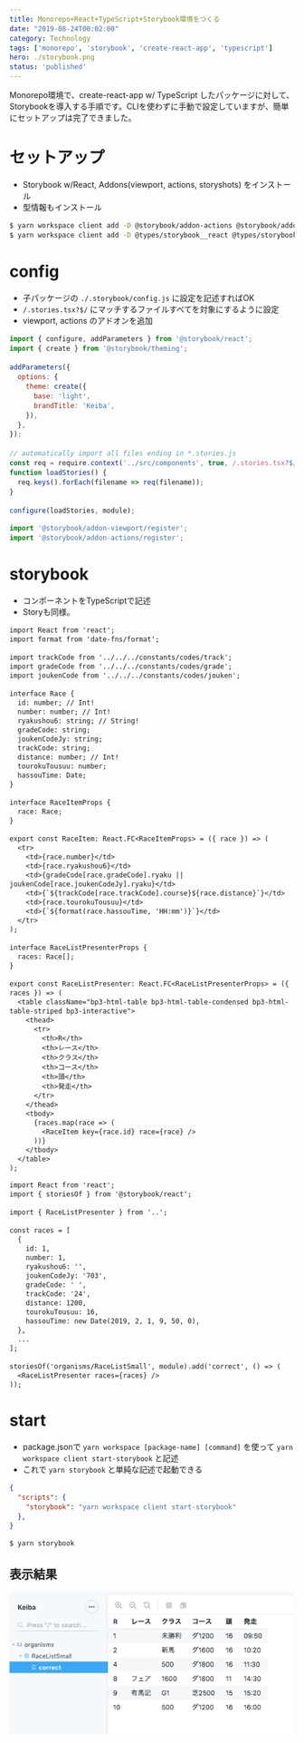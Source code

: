 ```yaml
---
title: Monorepo+React+TypeScript+Storybook環境をつくる
date: "2019-08-24T00:02:00"
category: Technology
tags: ['monorepo', 'storybook', 'create-react-app', 'typescript']
hero: ./storybook.png
status: 'published'
---
```


Monorepo環境で、create-react-app w/ TypeScript したパッケージに対して、Storybookを導入する手順です。CLIを使わずに手動で設定していますが、簡単にセットアップは完了できました。

# セットアップ

- Storybook w/React, Addons(viewport, actions, storyshots) をインストール
- 型情報もインストール

```bash
$ yarn workspace client add -D @storybook/addon-actions @storybook/addon-storyshots @storybook/addon-viewport @storybook/addons @storybook/react @storybook/theming
$ yarn workspace client add -D @types/storybook__react @types/storybook__addon-actions
```

# config

- 子パッケージの `./.storybook/config.js` に設定を記述すればOK
- `/.stories.tsx?$/` にマッチするファイルすべてを対象にするように設定
- viewport, actions のアドオンを追加

```javascript:title=src/client/.storybook/config.js
import { configure, addParameters } from '@storybook/react';
import { create } from '@storybook/theming';

addParameters({
  options: {
    theme: create({
      base: 'light',
      brandTitle: 'Keiba',
    }),
  },
});

// automatically import all files ending in *.stories.js
const req = require.context('../src/components', true, /.stories.tsx?$/);
function loadStories() {
  req.keys().forEach(filename => req(filename));
}

configure(loadStories, module);
```

```javascript:title=src/client/.storybook/addons.js
import '@storybook/addon-viewport/register';
import '@storybook/addon-actions/register';
```

# storybook

- コンポーネントをTypeScriptで記述
- Storyも同様。

```javascript:title=src/client/src/components/organisms/RaceListSmall/index.tsx
import React from 'react';
import format from 'date-fns/format';

import trackCode from '../../../constants/codes/track';
import gradeCode from '../../../constants/codes/grade';
import joukenCode from '../../../constants/codes/jouken';

interface Race {
  id: number; // Int!
  number: number; // Int!
  ryakushou6: string; // String!
  gradeCode: string;
  joukenCodeJy: string;
  trackCode: string;
  distance: number; // Int!
  tourokuTousuu: number;
  hassouTime: Date;
}

interface RaceItemProps {
  race: Race;
}

export const RaceItem: React.FC<RaceItemProps> = ({ race }) => (
  <tr>
    <td>{race.number}</td>
    <td>{race.ryakushou6}</td>
    <td>{gradeCode[race.gradeCode].ryaku || joukenCode[race.joukenCodeJy].ryaku}</td>
    <td>{`${trackCode[race.trackCode].course}${race.distance}`}</td>
    <td>{race.tourokuTousuu}</td>
    <td>{`${format(race.hassouTime, 'HH:mm')}`}</td>
  </tr>
);

interface RaceListPresenterProps {
  races: Race[];
}

export const RaceListPresenter: React.FC<RaceListPresenterProps> = ({ races }) => (
  <table className="bp3-html-table bp3-html-table-condensed bp3-html-table-striped bp3-interactive">
    <thead>
      <tr>
        <th>R</th>
        <th>レース</th>
        <th>クラス</th>
        <th>コース</th>
        <th>頭</th>
        <th>発走</th>
      </tr>
    </thead>
    <tbody>
      {races.map(race => (
        <RaceItem key={race.id} race={race} />
      ))}
    </tbody>
  </table>
);
```

```javascript:title=src/client/src/components/organisms/RaceListSmall/storybook/index.stories.tsx
import React from 'react';
import { storiesOf } from '@storybook/react';

import { RaceListPresenter } from '..';

const races = [
  {
    id: 1,
    number: 1,
    ryakushou6: '',
    joukenCodeJy: '703',
    gradeCode: ' ',
    trackCode: '24',
    distance: 1200,
    tourokuTousuu: 16,
    hassouTime: new Date(2019, 2, 1, 9, 50, 0),
  },
  ...
];

storiesOf('organisms/RaceListSmall', module).add('correct', () => (
  <RaceListPresenter races={races} />
));
```

# start

- package.jsonで `yarn workspace [package-name] [command]` を使って `yarn workspace client start-storybook` と記述
- これで `yarn storybook` と単純な記述で起動できる

```json:title=package.json
{
  "scripts": {
    "storybook": "yarn workspace client start-storybook"
  },
}
```

```bash
$ yarn storybook
```

## 表示結果

![](storybook.png)
